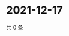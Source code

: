 # 2021-12-17

共 0 条

<!-- BEGIN WEIBO -->
<!-- 最后更新时间 Fri Dec 17 2021 01:18:53 GMT+0800 (China Standard Time) -->

<!-- END WEIBO -->
